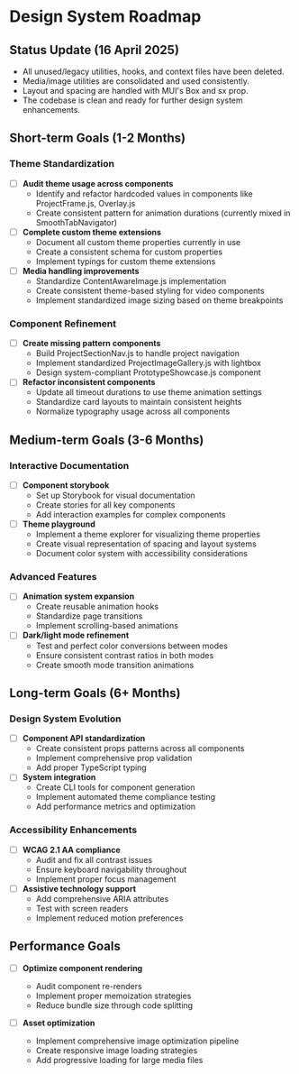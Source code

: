 # Design System Roadmap

## Status Update (16 April 2025)

- All unused/legacy utilities, hooks, and context files have been deleted.
- Media/image utilities are consolidated and used consistently.
- Layout and spacing are handled with MUI's Box and sx prop.
- The codebase is clean and ready for further design system enhancements.

## Short-term Goals (1-2 Months)

### Theme Standardization

- [ ] **Audit theme usage across components**
  - Identify and refactor hardcoded values in components like ProjectFrame.js, Overlay.js
  - Create consistent pattern for animation durations (currently mixed in SmoothTabNavigator)
- [ ] **Complete custom theme extensions**
  - Document all custom theme properties currently in use
  - Create a consistent schema for custom properties
  - Implement typings for custom theme extensions
- [ ] **Media handling improvements**
  - Standardize ContentAwareImage.js implementation
  - Create consistent theme-based styling for video components
  - Implement standardized image sizing based on theme breakpoints

### Component Refinement

- [ ] **Create missing pattern components**
  - Build ProjectSectionNav.js to handle project navigation
  - Implement standardized ProjectImageGallery.js with lightbox
  - Design system-compliant PrototypeShowcase.js component
- [ ] **Refactor inconsistent components**
  - Update all timeout durations to use theme animation settings
  - Standardize card layouts to maintain consistent heights
  - Normalize typography usage across all components

## Medium-term Goals (3-6 Months)

### Interactive Documentation

- [ ] **Component storybook**
  - Set up Storybook for visual documentation
  - Create stories for all key components
  - Add interaction examples for complex components
- [ ] **Theme playground**
  - Implement a theme explorer for visualizing theme properties
  - Create visual representation of spacing and layout systems
  - Document color system with accessibility considerations

### Advanced Features

- [ ] **Animation system expansion**
  - Create reusable animation hooks
  - Standardize page transitions
  - Implement scrolling-based animations
- [ ] **Dark/light mode refinement**
  - Test and perfect color conversions between modes
  - Ensure consistent contrast ratios in both modes
  - Create smooth mode transition animations

## Long-term Goals (6+ Months)

### Design System Evolution

- [ ] **Component API standardization**
  - Create consistent props patterns across all components
  - Implement comprehensive prop validation
  - Add proper TypeScript typing
- [ ] **System integration**
  - Create CLI tools for component generation
  - Implement automated theme compliance testing
  - Add performance metrics and optimization

### Accessibility Enhancements

- [ ] **WCAG 2.1 AA compliance**
  - Audit and fix all contrast issues
  - Ensure keyboard navigability throughout
  - Implement proper focus management
- [ ] **Assistive technology support**
  - Add comprehensive ARIA attributes
  - Test with screen readers
  - Implement reduced motion preferences

## Performance Goals

- [ ] **Optimize component rendering**
  - Audit component re-renders
  - Implement proper memoization strategies
  - Reduce bundle size through code splitting

- [ ] **Asset optimization**
  - Implement comprehensive image optimization pipeline
  - Create responsive image loading strategies
  - Add progressive loading for large media files
